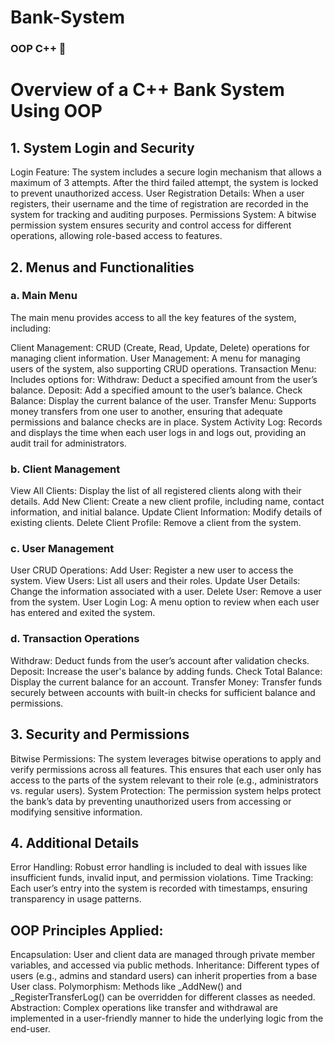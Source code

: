 # Bank-System
### OOP C++ 💫
# Overview of a C++ Bank System Using OOP
## 1. System Login and Security
Login Feature: The system includes a secure login mechanism that allows a maximum of 3 attempts. After the third failed attempt, the system is locked to prevent unauthorized access.
User Registration Details: When a user registers, their username and the time of registration are recorded in the system for tracking and auditing purposes.
Permissions System: A bitwise permission system ensures security and control access for different operations, allowing role-based access to features.
## 2. Menus and Functionalities
### a. Main Menu
The main menu provides access to all the key features of the system, including:

Client Management: CRUD (Create, Read, Update, Delete) operations for managing client information.
User Management: A menu for managing users of the system, also supporting CRUD operations.
Transaction Menu: Includes options for:
Withdraw: Deduct a specified amount from the user’s balance.
Deposit: Add a specified amount to the user’s balance.
Check Balance: Display the current balance of the user.
Transfer Menu: Supports money transfers from one user to another, ensuring that adequate permissions and balance checks are in place.
System Activity Log: Records and displays the time when each user logs in and logs out, providing an audit trail for administrators.
### b. Client Management
View All Clients: Display the list of all registered clients along with their details.
Add New Client: Create a new client profile, including name, contact information, and initial balance.
Update Client Information: Modify details of existing clients.
Delete Client Profile: Remove a client from the system.
### c. User Management
User CRUD Operations:
Add User: Register a new user to access the system.
View Users: List all users and their roles.
Update User Details: Change the information associated with a user.
Delete User: Remove a user from the system.
User Login Log: A menu option to review when each user has entered and exited the system.
### d. Transaction Operations
Withdraw: Deduct funds from the user’s account after validation checks.
Deposit: Increase the user's balance by adding funds.
Check Total Balance: Display the current balance for an account.
Transfer Money: Transfer funds securely between accounts with built-in checks for sufficient balance and permissions.
## 3. Security and Permissions
Bitwise Permissions: The system leverages bitwise operations to apply and verify permissions across all features. This ensures that each user only has access to the parts of the system relevant to their role (e.g., administrators vs. regular users).
System Protection: The permission system helps protect the bank’s data by preventing unauthorized users from accessing or modifying sensitive information.
## 4. Additional Details
Error Handling: Robust error handling is included to deal with issues like insufficient funds, invalid input, and permission violations.
Time Tracking: Each user’s entry into the system is recorded with timestamps, ensuring transparency in usage patterns.
## OOP Principles Applied:
Encapsulation: User and client data are managed through private member variables, and accessed via public methods.
Inheritance: Different types of users (e.g., admins and standard users) can inherit properties from a base User class.
Polymorphism: Methods like _AddNew() and _RegisterTransferLog() can be overridden for different classes as needed.
Abstraction: Complex operations like transfer and withdrawal are implemented in a user-friendly manner to hide the underlying logic from the end-user.
